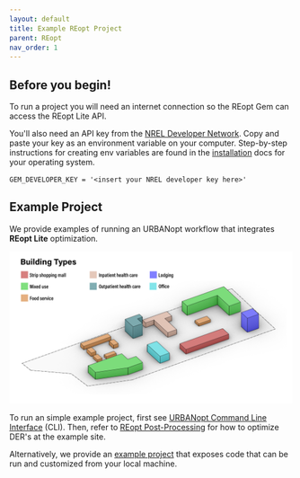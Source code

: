 ```yaml
---
layout: default
title: Example REopt Project
parent: REopt
nav_order: 1
---
```


## Before you begin!

To run a project you will need an internet connection so the REopt Gem can access the REopt Lite API.

You'll also need an API key from the [NREL Developer Network](https://developer.nrel.gov/). Copy and paste your key as an environment variable on your computer. Step-by-step instructions for creating env variables are found in the [installation](../installation/installation.md) docs for your operating system.

    GEM_DEVELOPER_KEY = '<insert your NREL developer key here>'

## Example Project    

We provide examples of running an URBANopt workflow that integrates **REopt Lite** optimization.

![example_project_layout](../doc_files/building_types_ISO_no_res.jpg)

To run an simple example project, first see [URBANopt Command Line Interface](../usage/run_project.md) (CLI). Then, refer to [REopt Post-Processing](reopt_post_processing.md) for how to optimize DER's at the example site. 

Alternatively, we provide an [example project](https://github.com/urbanopt/urbanopt-example-reopt-project) that exposes code that can be run and customized from your local machine.



